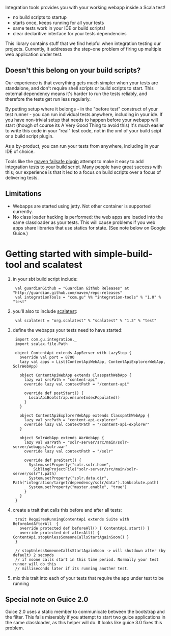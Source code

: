 Integration tools provides you with your working webapp inside a Scala test!

- no build scripts to startup
- starts once, keeps running for all your tests
- same tests work in your IDE or build scripts!
- clear declaritive interface for your tests dependencies

This library contains stuff that we find helpful when integration testing
our projects. Currently, it addresses the step-one problem of firing up
multiple web application under test.



Doesn't this belong on your build scripts?
------------------------------------------

Our experience is that everything gets much simpler when your tests are
standalone, and don't require shell scripts or build scripts to start.
This external dependency means it's harder to run the tests reliably,
and therefore the tests get run less regularly.

By putting setup where it belongs - in the "before test" construct of your
test runner - you can run individual tests anywhere, including in your ide.
If you have non-trivial setup that needs to happen before your webapp will start
(though of course its A Very Good Thing to avoid this) it's much easier to
write this code in your "real" test code, not in the xml of your build scipt
or a build script plugin.

As a by-product, you can run your tests from anywhere, including in your
IDE of choice.

Tools like the [maven failsafe plugin](http://maven.apache.org/plugins/maven-failsafe-plugin/)
attempt to make it easy to add integration tests to your build script. Many 
people have great success with this; our experience is that it led to a focus
on build scripts over a focus of delivering tests.

Limitations
-----------

  * Webapps are started using jetty. Not other container is supported currently.
  * No class loader hacking is performed: the web apps are loaded into the same classloader
as your tests. This will cause problems if you web apps share libraries that use
statics for state. (See note below on Google Guice.)

Getting started with simple-build-tool and scalatest
====================================================

1. in your sbt build script include:

        val guardianGithub = "Guardian Github Releases" at "http://guardian.github.com/maven/repo-releases"
        val integrationTools = "com.gu" %% "integration-tools" % "1.0" % "test"
    
2. you'll also to include [scalatest](http://www.scalatest.org):

        val scalatest = "org.scalatest" % "scalatest" % "1.3" % "test"

3. define the webapps your tests need to have started:

        import com.gu.integration._
        import scalax.file.Path

        object ContentApi extends AppServer with LazyStop {
          override val port = 8700
          lazy val apps = List(ContentApiWebApp, ContentApiExplorerWebApp, SolrWebApp)

          object ContentApiWebApp extends ClasspathWebApp {
            lazy val srcPath = "content-api"
            override lazy val contextPath = "/content-api"

            override def postStart() {
              LocalApiBootstrap.ensureIndexPopulated()
            }
          }

          object ContentApiExplorerWebApp extends ClasspathWebApp {
            lazy val srcPath = "content-api-explorer"
            override lazy val contextPath = "/content-api-explorer"
          }

          object SolrWebApp extends WarWebApp {
            lazy val warPath = "solr-server/src/main/solr-server/webapps/solr.war"
            override lazy val contextPath = "/solr"

            override def preStart() {
              System.setProperty("solr.solr.home",
                SiblingProjectFile("solr-server/src/main/solr-server/solr").path)
              System.setProperty("solr.data.dir", Path("integration/target/dependency/solr/data").toAbsolute.path)
              System.setProperty("master.enable", "true")
            }
          }
        }

4. create a trait that calls this before and after all tests:

        trait RequiresRunningContentApi extends Suite with BeforeAndAfterAll  {
          override protected def beforeAll() { ContentApi.start() }
          override protected def afterAll() { ContentApi.stopUnlessSomeoneCallsStartAgainSoon() }
        }

        // stopUnlessSomeoneCallsStartAgainSoon -> will shutdown after (by default) 2 seconds
        // if noone calls start in this time period. Normally your test runner will do this
        // milliseconds later if its running another test.

5. mix this trait into each of your tests that require the app under test to be running


Special note on Guice 2.0
-------------------------

Guice 2.0 uses a static member to communicate between the bootstrap and
the filter. This fails miserably if you attempt to start two guice applications
in the same classloader, as this helper will do. It looks like guice 3.0
fixes this problem.
